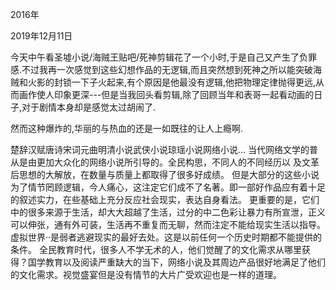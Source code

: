 
2016年
 

2019年12月11日

今天中午看圣墟小说/海贼王贴吧/死神剪辑花了一个小时,于是自己又产生了负罪感.不过我再一次感觉到这些幻想作品的无逻辑,而且突然想到死神之所以能突破海贼和火影的封锁一下子火起来,有个原因是他最没有逻辑,他把物理定律抛得更远,从而画作使人印象更深---但是当我回头看剪辑,除了回顾当年和表哥一起看动画的日子,对于剧情本身却是感觉太过胡闹了.

然而这种爆炸的,华丽的与热血的还是一如既往的让人上瘾啊.

楚辞汉赋唐诗宋词元曲明清小说武侠小说琼瑶小说网络小说...
当代网络文学的普从是由更加大众化的网络小说所引导的。全民构思，不同人的不同经历以
及文革后思想的大解放，在数量与质量上都取得了很多好成绩。
但是大部分的这些小说为了情节罔顾逻辑，今人痛心，这注定它们成不了名著。即一部好作品应有着十足的叙述实力，在些基础上充分反应社会现实，表达自身看法。
更重要的是，它们中的很多来源于生活，却大大超越了生活，过分的中二色彩让暴力有所宣泄，正义可以伸张，通有外可装，生活再不重复而无聊，然而注定不能给现实生活以指导。
虚拟世界··是弱者逃避现实的最好去处。这是以前任何一个历史时期都不能提供的条件。
全民教育时代，很多人不学无术的人，他们觉醒了的文化需求从哪里获
得？国学教育以及阅读严重缺大的当下，网络小说及其周边产品很好地满足了他们的文化需求。视觉盛宴但是没有情节的大片广受欢迎也是一样的道理。
